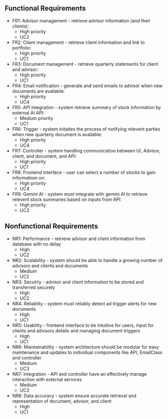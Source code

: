 ## Functional Requirements
- FR1: Advisor management
        - retrieve advisor information (and their clients):
  - High priority
  - UC2 
- FR2: Client management
        - retrieve client information and link to portfolio:
  - High priority
  - UC1
- FR3: Document management
        - retrieve quarterly statements for client and advisor:
  - High priority
  - UC1
- FR4: Email notification
        - generate and send emails to advisor when new documents are available:
  - High priority
  - UC4
- FR5: API integration
        - system retrieve summary of stock information by external AI API:
  - Medium priority
  - UC1
- FR6: Trigger
        - system initaites the process of notifying relevent parties when new quarterly document is available:
  - High priority
  - UC4
- FR7: Controller
        - system handling communication between UI, Advisor, client, and document, and API:
  - High priority
  - UC1
- FR8: Frontend interface
        - user can select a number of stocks to gain informatiom on:
  - High priority
  - UC4
- FR9: Gemini AI
        - system must integrate with gemini AI to retrieve relevent stock summaries based on inputs from API:
  - High priority
  - UC3


## Nonfunctional Requirements
- NR1: Performance
        - retrieve advisor and client information from database with no delay
  - High
  - UC2
- NR2: Scalability
        - system should be able to handle a growing number of advisors and clients and documents
  - Medium
  - UC2
- NR3: Secuirty
        - advisor and client information to be stored and transferred securely
  - High
  - UC2
- NR4: Reliablity
        - system must reliably detect ad trigger alerts for new documents
  - High
  - UC1
- NR5: Usability
        - frontend interface to be intuitive for users, input for clients and advisors details and managing document triggers
  - High
  - UC1
- NR6: Maintainability
        - system architecture should be modular for easy maintenance and updates to individual components like API, EmailClass and controller
  - Medium
  - UC3
- NR7: Integration
        - API and controller have an effectively manage interaction with external services
  - Medium
  - UC3
- NR8: Data accuracy
        - system ensure accurate retrieval and representation of document, advisor, and client
  - High
  - UC1
